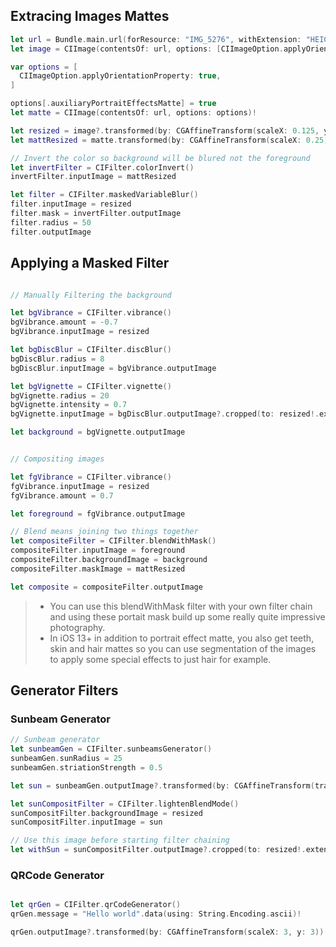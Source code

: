 ## Extracing Images Mattes

```swift
let url = Bundle.main.url(forResource: "IMG_5276", withExtension: "HEIC")!
let image = CIImage(contentsOf: url, options: [CIImageOption.applyOrientationProperty: true])

var options = [
  CIImageOption.applyOrientationProperty: true,
]

options[.auxiliaryPortraitEffectsMatte] = true
let matte = CIImage(contentsOf: url, options: options)!

let resized = image?.transformed(by: CGAffineTransform(scaleX: 0.125, y: 0.125))
let mattResized = matte.transformed(by: CGAffineTransform(scaleX: 0.25, y: 0.25))

// Invert the color so background will be blured not the foreground
let invertFilter = CIFilter.colorInvert()
invertFilter.inputImage = mattResized

let filter = CIFilter.maskedVariableBlur()
filter.inputImage = resized
filter.mask = invertFilter.outputImage
filter.radius = 50
filter.outputImage
```


## Applying a Masked Filter
```swift

// Manually Filtering the background

let bgVibrance = CIFilter.vibrance()
bgVibrance.amount = -0.7
bgVibrance.inputImage = resized

let bgDiscBlur = CIFilter.discBlur()
bgDiscBlur.radius = 8
bgDiscBlur.inputImage = bgVibrance.outputImage

let bgVignette = CIFilter.vignette()
bgVignette.radius = 20
bgVignette.intensity = 0.7
bgVignette.inputImage = bgDiscBlur.outputImage?.cropped(to: resized!.extent)

let background = bgVignette.outputImage


// Compositing images

let fgVibrance = CIFilter.vibrance()
fgVibrance.inputImage = resized
fgVibrance.amount = 0.7

let foreground = fgVibrance.outputImage

// Blend means joining two things together
let compositeFilter = CIFilter.blendWithMask()
compositeFilter.inputImage = foreground
compositeFilter.backgroundImage = background
compositeFilter.maskImage = mattResized

let composite = compositeFilter.outputImage
```

> * You can use this blendWithMask filter with your own filter chain and using these portait mask build up some really quite impressive photography.
> * In iOS 13+ in addition to portrait effect matte, you also get teeth, skin and hair mattes so you can use segmentation of the images to apply some special effects to just hair for example.

## Generator Filters

### Sunbeam Generator

```swift
// Sunbeam generator
let sunbeamGen = CIFilter.sunbeamsGenerator()
sunbeamGen.sunRadius = 25
sunbeamGen.striationStrength = 0.5

let sun = sunbeamGen.outputImage?.transformed(by: CGAffineTransform(translationX: -40, y: 300))

let sunCompositFilter = CIFilter.lightenBlendMode()
sunCompositFilter.backgroundImage = resized
sunCompositFilter.inputImage = sun

// Use this image before starting filter chaining
let withSun = sunCompositFilter.outputImage?.cropped(to: resized!.extent)
```

### QRCode Generator
```swift

let qrGen = CIFilter.qrCodeGenerator()
qrGen.message = "Hello world".data(using: String.Encoding.ascii)!

qrGen.outputImage?.transformed(by: CGAffineTransform(scaleX: 3, y: 3))
```